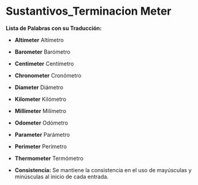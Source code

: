 # Sustantivos_Terminacion Meter



**Lista de Palabras con su Traducción:**

*   **Altimeter**    Altímetro
*   **Barometer**    Barómetro
*   **Centimeter**    Centímetro
*   **Chronometer**    Cronómetro
*   **Diameter**    Diámetro
*   **Kilometer**    Kilómetro
*   **Millimeter**    Milímetro
*   **Odometer**    Odómetro
*   **Parameter**    Parámetro
*   **Perimeter**    Perímetro
*   **Thermometer**    Termómetro

*   **Consistencia:** Se mantiene la consistencia en el uso de mayúsculas y minúsculas al inicio de cada entrada.